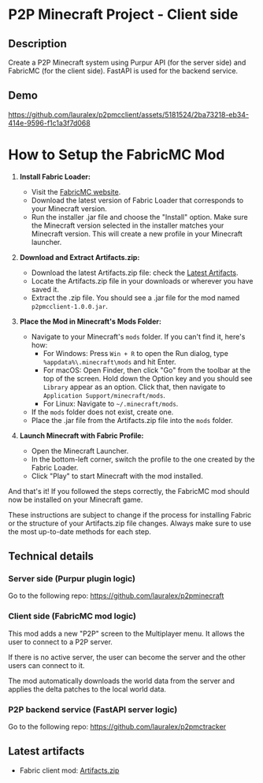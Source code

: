 # P2P Minecraft Project - Client side
## Description
Create a P2P Minecraft system using Purpur API (for the server side) and FabricMC (for the client side). FastAPI is used for the backend service.

## Demo
https://github.com/lauralex/p2pmcclient/assets/5181524/2ba73218-eb34-414e-9596-f1c1a3f7d068

# How to Setup the FabricMC Mod
1. **Install Fabric Loader:**
    - Visit the [FabricMC website](https://fabricmc.net/use/).
    - Download the latest version of Fabric Loader that corresponds to your Minecraft version.
    - Run the installer .jar file and choose the "Install" option. Make sure the Minecraft version selected in the installer matches your Minecraft version. This will create a new profile in your Minecraft launcher.

2. **Download and Extract Artifacts.zip:**
    - Download the latest Artifacts.zip file: check the [Latest Artifacts](#latest-artifacts).
    - Locate the Artifacts.zip file in your downloads or wherever you have saved it.
    - Extract the .zip file. You should see a .jar file for the mod named `p2pmcclient-1.0.0.jar`.

4. **Place the Mod in Minecraft's Mods Folder:**
    - Navigate to your Minecraft's `mods` folder. If you can't find it, here's how:
        - For Windows: Press `Win + R` to open the Run dialog, type `%appdata%\.minecraft\mods` and hit Enter.
        - For macOS: Open Finder, then click "Go" from the toolbar at the top of the screen. Hold down the Option key and you should see `Library` appear as an option. Click that, then navigate to `Application Support/minecraft/mods`.
        - For Linux: Navigate to `~/.minecraft/mods`.
    - If the `mods` folder does not exist, create one.
    - Place the .jar file from the Artifacts.zip file into the `mods` folder.

5. **Launch Minecraft with Fabric Profile:**
    - Open the Minecraft Launcher.
    - In the bottom-left corner, switch the profile to the one created by the Fabric Loader.
    - Click "Play" to start Minecraft with the mod installed.

And that's it! If you followed the steps correctly, the FabricMC mod should now be installed on your Minecraft game.

These instructions are subject to change if the process for installing Fabric or the structure of your Artifacts.zip file changes. Always make sure to use the most up-to-date methods for each step.

## Technical details
### Server side (Purpur plugin logic)
Go to the following repo: https://github.com/lauralex/p2pminecraft

### Client side (FabricMC mod logic)
This mod adds a new "P2P" screen to the Multiplayer menu. It allows the user to connect to a P2P server.

If there is no active server, the user can become the server and the other users can connect to it.

The mod automatically downloads the world data from the server and applies the delta patches to the local world data.

### P2P backend service (FastAPI server logic)
Go to the following repo: https://github.com/lauralex/p2pmctracker

## Latest artifacts
- Fabric client mod: [Artifacts.zip](https://nightly.link/lauralex/p2pmcclient/workflows/build/main/Artifacts.zip)
